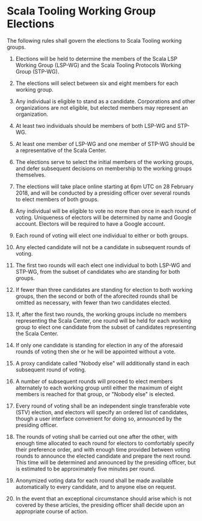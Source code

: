 # Scala Tooling Working Group Elections

The following rules shall govern the elections to Scala Tooling working groups.

1. Elections will be held to determine the members of the Scala LSP Working
   Group (LSP-WG) and the Scala Tooling Protocols Working Group (STP-WG).

2. The elections will select between six and eight members for each working
   group.

3. Any individual is eligible to stand as a candidate. Corporations and other
   organizations are not eligible, but elected members may represent an
   organization.

4. At least two individuals should be members of both LSP-WG and STP-WG.

5. At least one member of LSP-WG and one member of STP-WG should be a
   representative of the Scala Center.

6. The elections serve to select the initial members of the working groups, and
   defer subsequent decisions on membership to the working groups themselves.

7. The elections will take place online starting at 6pm UTC on 28 February
   2018, and will be conducted by a presiding officer over several rounds to
   elect members of both groups.

8. Any individual will be eligible to vote no more than once in each round of
   voting. Uniqueness of electors will be determined by name and Google
   account. Electors will be required to have a Google account.

9. Each round of voting will elect one individual to either or both groups.

10. Any elected candidate will not be a candidate in subsequent rounds of
    voting.

11. The first two rounds will each elect one individual to both LSP-WG and
    STP-WG, from the subset of candidates who are standing for both groups.

12. If fewer than three candidates are standing for election to both working
    groups, then the second or both of the aforecited rounds shall be omitted
    as necessary, with fewer than two candidates elected.

13. If, after the first two rounds, the working groups include no members
    representing the Scala Center, one round will be held for each working
    group to elect one candidate from the subset of candidates representing the
    Scala Center.
    
14. If only one candidate is standing for election in any of the aforesaid
    rounds of voting then she or he will be appointed without a vote.

15. A proxy candidate called "Nobody else" will additionally stand in each
    subsequent round of voting.

16. A number of subsequent rounds will proceed to elect members alternately to
    each working group until either the maximum of eight members is reached for
    that group, or "Nobody else" is elected.

17. Every round of voting shall be an independent single transferable vote
    (STV) election, and electors will specify an ordered list of candidates,
    though a user interface convenient for doing so, announced by the presiding
    officer.

18. The rounds of voting shall be carried out one after the other, with enough
    time allocated to each round for electors to comfortably specify their
    preference order, and with enough time provided between voting rounds to
    announce the elected candidate and prepare the next round. This time will
    be determined and announced by the presiding officer, but is estimated to
    be approximately five minutes per round.

19. Anonymized voting data for each round shall be made available automatically
    to every candidate, and to anyone else on request.

20. In the event that an exceptional circumstance should arise which is not
    covered by these articles, the presiding officer shall decide upon an
    appropriate course of action.


